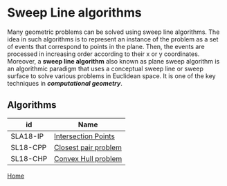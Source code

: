 # Sweep Line algorithms

Many geometric problems can be solved using sweep line algorithms. The idea in
such algorithms is to represent an instance of the problem as a set of events that
correspond to points in the plane. Then, the events are processed in increasing order
according to their x or y coordinates. Moreover, a **sweep line algorithm** also known as plane sweep algorithm is an algorithmic paradigm that uses a conceptual sweep line or sweep surface to solve various problems in Euclidean space. It is one of the key techniques in ***computational geometry***.

## Algorithms
 id|Name
--------|-----------------
SLA18-IP| [Intersection Points](https://github.com/mua-uniandes/mua-uniandes.github.io/blob/master/SweepLineDocs/Algorithms/IntersectionPoints.md)
SL18-CPP| [Closest pair problem](https://github.com/mua-uniandes/mua-uniandes.github.io/blob/master/GraphsDoc/Algorithms/BreadthFirstSearch.md)
SL18-CHP| [Convex Hull problem](https://github.com/mua-uniandes/mua-uniandes.github.io/blob/master/SweepLineDocs/Algorithms/ConvexHull.md)


[Home](https://github.com/mua-uniandes/mua-uniandes.github.io/blob/master/README.md)
